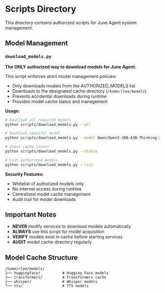 # Scripts Directory

This directory contains authorized scripts for June Agent system management.

## Model Management

### `download_models.py`
**The ONLY authorized way to download models for June Agent.**

This script enforces strict model management policies:
- Only downloads models from the AUTHORIZED_MODELS list
- Downloads to the designated cache directory (`/home/rlee/models`)
- Prevents accidental downloads during runtime
- Provides model cache status and management

**Usage:**
```bash
# Download all required models
python scripts/download_models.py --all

# Download specific model
python scripts/download_models.py --model Qwen/Qwen3-30B-A3B-Thinking-2507

# Check cache status
python scripts/download_models.py --status

# List authorized models
python scripts/download_models.py --list
```

**Security Features:**
- Whitelist of authorized models only
- No internet access during runtime
- Centralized model cache management
- Audit trail for model downloads

## Important Notes

- **NEVER** modify services to download models automatically
- **ALWAYS** use this script for model acquisition
- **VERIFY** models exist in cache before starting services
- **AUDIT** model cache directory regularly

## Model Cache Structure

```
/home/rlee/models/
├── huggingface/          # Hugging Face models
├── transformers/         # Transformers cache
├── whisper/              # Whisper models
└── tts/                  # TTS models
```
